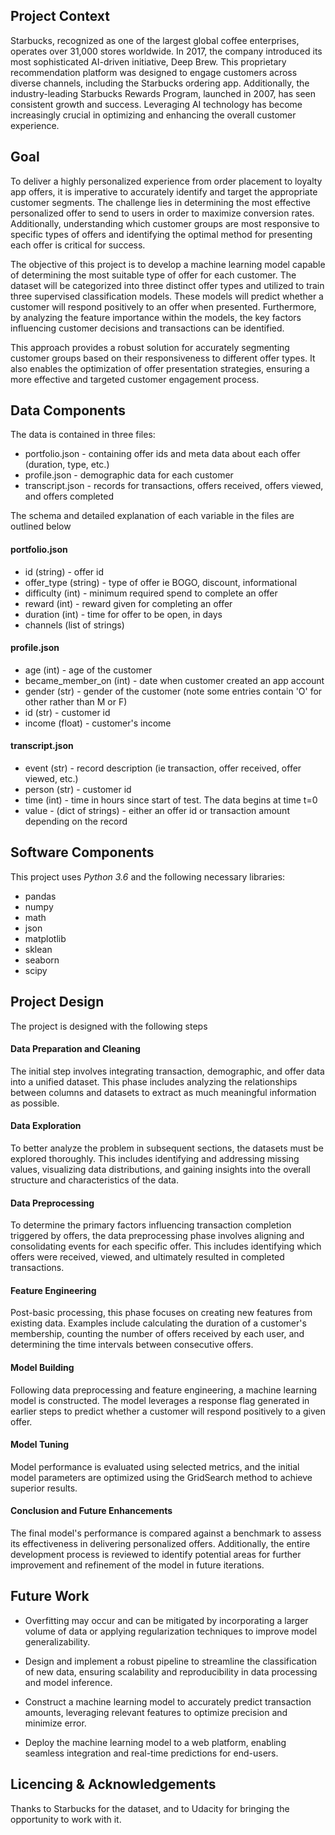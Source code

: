 ## Project Context

Starbucks, recognized as one of the largest global coffee enterprises, operates over 31,000 stores worldwide. In 2017, the company introduced its most sophisticated AI-driven initiative, Deep Brew. This proprietary recommendation platform was designed to engage customers across diverse channels, including the Starbucks ordering app. Additionally, the industry-leading Starbucks Rewards Program, launched in 2007, has seen consistent growth and success. Leveraging AI technology has become increasingly crucial in optimizing and enhancing the overall customer experience.

## Goal

To deliver a highly personalized experience from order placement to loyalty app offers, it is imperative to accurately identify and target the appropriate customer segments. The challenge lies in determining the most effective personalized offer to send to users in order to maximize conversion rates. Additionally, understanding which customer groups are most responsive to specific types of offers and identifying the optimal method for presenting each offer is critical for success.

The objective of this project is to develop a machine learning model capable of determining the most suitable type of offer for each customer. The dataset will be categorized into three distinct offer types and utilized to train three supervised classification models. These models will predict whether a customer will respond positively to an offer when presented. Furthermore, by analyzing the feature importance within the models, the key factors influencing customer decisions and transactions can be identified. 

This approach provides a robust solution for accurately segmenting customer groups based on their responsiveness to different offer types. It also enables the optimization of offer presentation strategies, ensuring a more effective and targeted customer engagement process.

## Data Components

The data is contained in three files:

* portfolio.json - containing offer ids and meta data about each offer (duration, type, etc.)
* profile.json - demographic data for each customer
* transcript.json - records for transactions, offers received, offers viewed, and offers completed
  
The schema and detailed explanation of each variable in the files are outlined below

#### portfolio.json

* id (string) - offer id
* offer_type (string) - type of offer ie BOGO, discount, informational
* difficulty (int) - minimum required spend to complete an offer
* reward (int) - reward given for completing an offer
* duration (int) - time for offer to be open, in days
* channels (list of strings)
  
#### profile.json

* age (int) - age of the customer
* became_member_on (int) - date when customer created an app account
* gender (str) - gender of the customer (note some entries contain 'O' for other rather than M or F)
* id (str) - customer id
* income (float) - customer's income
  
#### transcript.json

* event (str) - record description (ie transaction, offer received, offer viewed, etc.)
* person (str) - customer id
* time (int) - time in hours since start of test. The data begins at time t=0
* value - (dict of strings) - either an offer id or transaction amount depending on the record

## Software Components
This project uses *Python 3.6* and the following necessary libraries:

* pandas
* numpy
* math
* json
* matplotlib
* sklean
* seaborn
* scipy

## Project Design
The project is designed with the following steps
#### Data Preparation and Cleaning  
The initial step involves integrating transaction, demographic, and offer data into a unified dataset. This phase includes analyzing the relationships between columns and datasets to extract as much meaningful information as possible.  

#### Data Exploration  
To better analyze the problem in subsequent sections, the datasets must be explored thoroughly. This includes identifying and addressing missing values, visualizing data distributions, and gaining insights into the overall structure and characteristics of the data.  

#### Data Preprocessing  
To determine the primary factors influencing transaction completion triggered by offers, the data preprocessing phase involves aligning and consolidating events for each specific offer. This includes identifying which offers were received, viewed, and ultimately resulted in completed transactions.  

#### Feature Engineering  
Post-basic processing, this phase focuses on creating new features from existing data. Examples include calculating the duration of a customer's membership, counting the number of offers received by each user, and determining the time intervals between consecutive offers.  

#### Model Building  
Following data preprocessing and feature engineering, a machine learning model is constructed. The model leverages a response flag generated in earlier steps to predict whether a customer will respond positively to a given offer.  

#### Model Tuning  
Model performance is evaluated using selected metrics, and the initial model parameters are optimized using the GridSearch method to achieve superior results.  

#### Conclusion and Future Enhancements  
The final model's performance is compared against a benchmark to assess its effectiveness in delivering personalized offers. Additionally, the entire development process is reviewed to identify potential areas for further improvement and refinement of the model in future iterations.

## Future Work
- Overfitting may occur and can be mitigated by incorporating a larger volume of data or applying regularization techniques to improve model generalizability.  

- Design and implement a robust pipeline to streamline the classification of new data, ensuring scalability and reproducibility in data processing and model inference.  

- Construct a machine learning model to accurately predict transaction amounts, leveraging relevant features to optimize precision and minimize error.  

- Deploy the machine learning model to a web platform, enabling seamless integration and real-time predictions for end-users.

## Licencing & Acknowledgements
Thanks to Starbucks for the dataset, and to Udacity for bringing the opportunity to work with it.
